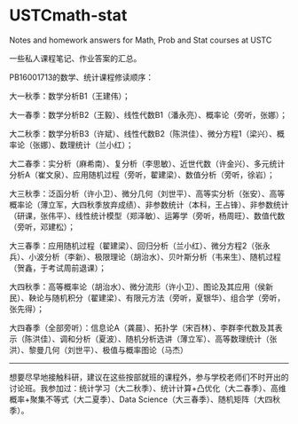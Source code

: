 # USTCmath-stat
Notes and homework answers for Math, Prob and Stat courses at USTC

一些私人课程笔记、作业答案的汇总。

PB16001713的数学、统计课程修读顺序：

大一秋季：数学分析B1（王建伟）；

大一春季：数学分析B2（王毅）、线性代数B1（潘永亮）、概率论（旁听，张娜）；

大二秋季：数学分析B3（许斌）、线性代数B2（陈洪佳）、微分方程1（梁兴）、概率论（张娜）、数理统计（兰小红）；

大二春季：实分析（麻希南）、复分析（李思敏）、近世代数（许金兴）、多元统计分析A（崔文泉）、应用随机过程（旁听，翟建梁）、数值分析（旁听，徐岩）；

大三秋季：泛函分析（许小卫）、微分几何（刘世平）、高等实分析（张安）、高等概率论（薄立军，大四秋季放弃成绩）、非参数统计（本科，王占锋）、非参数统计（研课，张伟平）、线性统计模型（郑泽敏）、运筹学（旁听，杨周旺）、数值代数（旁听，邓建松）；

大三春季：应用随机过程（翟建梁）、回归分析（兰小红）、微分方程2（张永兵）、小波分析（李新）、极限理论（胡治水）、贝叶斯分析（韦来生）、随机过程（贺鑫，于考试周前退课）；

大四秋季：高等概率论（胡治水）、微分流形（许小卫）、图论及其应用（侯新民）、鞅论与随机积分（翟建梁）、有限元方法（旁听，夏银华）、组合学（旁听，张先得）；

大四春季（全部旁听）：信息论A（龚晨）、拓扑学（宋百林）、李群李代数及其表示（陈洪佳）、调和分析（夏波）、随机分析选讲（薄立军）、高等数理统计（张洪）、黎曼几何（刘世平）、极值与概率图论（马杰）

-----

想要尽早地接触科研，建议在这些按部就班的课程外，参与学校老师们不时开出的讨论班。我参加过：统计学习（大二秋季）、统计计算+凸优化（大二春季）、高维概率+聚集不等式（大二夏季）、Data Science（大三春季）、随机矩阵（大四秋季）。

